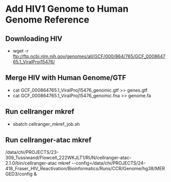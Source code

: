 # Add HIV1 Genome to Human Genome Reference

## Downloading HIV
- wget -r ftp://ftp.ncbi.nlm.nih.gov/genomes/all/GCF/000/864/765/GCF_000864765.1_ViralProj15476/

## Merge HIV with Human Genome/GTF
- cat GCF_000864765.1_ViralProj15476_genomic.gtf >> genes.gtf 
- cat GCF_000864765.1_ViralProj15476_genomic.fna >> genome.fa 

## Run cellranger mkref
- sbatch cellranger_mkref_job.sh


## Run cellranger-atac mkref
 /data/chi/PROJECTS/23-309_Tussiwand/Flowcell_222WKJLT1/RUN/cellranger-atac-2.1.0/bin/cellranger-atac mkref --config=/data/chi/PROJECTS/24-418_Fraser_HIV_Reactivation/Bioinformatics/Runs/CCR/Genome/hg38/MERGED3/config &
